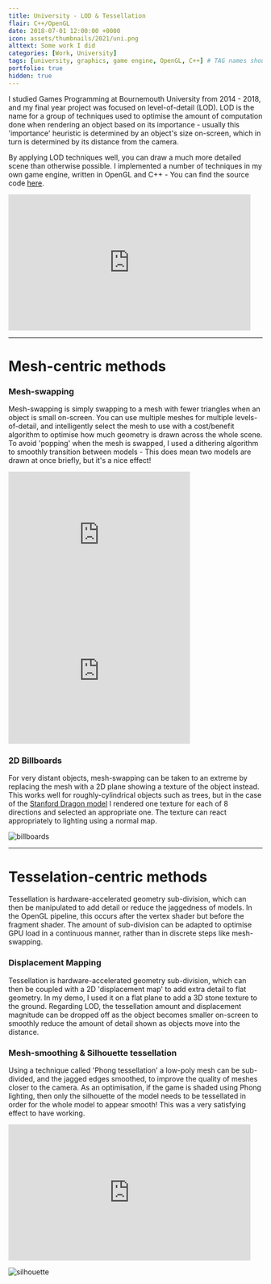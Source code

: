 ```yaml
---
title: University - LOD & Tessellation
flair: C++/OpenGL
date: 2018-07-01 12:00:00 +0000
icon: assets/thumbnails/2021/uni.png
alttext: Some work I did
categories: [Work, University]
tags: [university, graphics, game engine, OpenGL, C++] # TAG names should always be lowercase
portfolio: true
hidden: true
---
```


I studied Games Programming at Bournemouth University from 2014 - 2018, and my final year project was focused on level-of-detail (LOD). LOD is the name for a group of techniques used to optimise the amount of computation done when rendering an object based on its importance - usually this 'importance' heuristic is determined by an object's size on-screen, which in turn is determined by its distance from the camera.

By applying LOD techniques well, you can draw a much more detailed scene than otherwise possible. I implemented a number of techniques in my own game engine, written in OpenGL and C++ - You can find the source code [here](https://github.com/Nin1/university-game-engine).

<iframe width="480" height="270" src="https://www.youtube.com/embed/8CELh37Eg4g" frameborder="0" allowfullscreen></iframe>

---

# Mesh-centric methods

### Mesh-swapping

Mesh-swapping is simply swapping to a mesh with fewer triangles when an object is small on-screen. You can use multiple meshes for multiple levels-of-detail, and intelligently select the mesh to use with a cost/benefit algorithm to optimise how much geometry is drawn across the whole scene. To avoid 'popping' when the mesh is swapped, I used a dithering algorithm to smoothly transition between models - This does mean two models are drawn at once briefly, but it's a nice effect!

<iframe width="360" height="270" src="https://www.youtube.com/embed/-HVj5Z_1PUs" frameborder="0" allowfullscreen></iframe>
<iframe width="360" height="270" src="https://www.youtube.com/embed/o7WYfg3EjNk" frameborder="0" allowfullscreen></iframe>

### 2D Billboards

For very distant objects, mesh-swapping can be taken to an extreme by replacing the mesh with a 2D plane showing a texture of the object instead. This works well for roughly-cylindrical objects such as trees, but in the case of the [Stanford Dragon model](https://en.wikipedia.org/wiki/Stanford_dragon) I rendered one texture for each of 8 directions and selected an appropriate one. The texture can react appropriately to lighting using a normal map.

![billboards]({{site.url}}/assets/posts/2018-07-01-university/billboards.png)

---

# Tesselation-centric methods

Tessellation is hardware-accelerated geometry sub-division, which can then be manipulated to add detail or reduce the jaggedness of models. In the OpenGL pipeline, this occurs after the vertex shader but before the fragment shader. The amount of sub-division can be adapted to optimise GPU load in a continuous manner, rather than in discrete steps like mesh-swapping.

### Displacement Mapping

Tessellation is hardware-accelerated geometry sub-division, which can then be coupled with a 2D 'displacement map' to add extra detail to flat geometry. In my demo, I used it on a flat plane to add a 3D stone texture to the ground. Regarding LOD, the tessellation amount and displacement magnitude can be dropped off as the object becomes smaller on-screen to smoothly reduce the amount of detail shown as objects move into the distance.

### Mesh-smoothing & Silhouette tessellation

Using a technique called 'Phong tessellation' a low-poly mesh can be sub-divided, and the jagged edges smoothed, to improve the quality of meshes closer to the camera. As an optimisation, if the game is shaded using Phong lighting, then only the silhouette of the model needs to be tessellated in order for the whole model to appear smooth! This was a very satisfying effect to have working.

<iframe width="480" height="270" src="https://www.youtube.com/embed/UsNVOaIBYuU" frameborder="0" allowfullscreen></iframe>

![silhouette]({{site.url}}/assets/posts/2018-07-01-university/silhouette.png)
